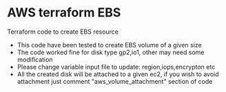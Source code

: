 # AWS terraform EBS
Terraform code to create EBS resource 

- This code have been tested to create EBS volume of a given size
- The code worked fine for disk type gp2,io1, other may need some modification 
- Please change variable input file to update: region,iops,encrypton etc
- All the created disk will be attached to a given ec2, if you wish to avoid attachment just comment "aws_volume_attachment" section of code
